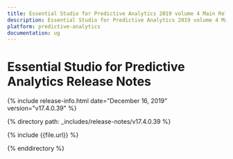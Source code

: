```yaml
---
title: Essential Studio for Predictive Analytics 2019 volume 4 Main Release Release Notes  
description: Essential Studio for Predictive Analytics 2019 volume 4 Main Release Release Notes  
platform: predictive-analytics
documentation: ug
---
```


# Essential Studio for Predictive Analytics  Release Notes  

{% include release-info.html date="December 16, 2019"  version="v17.4.0.39" %} 


{% directory path: _includes/release-notes/v17.4.0.39 %}

{% include {{file.url}} %}

{% enddirectory %}